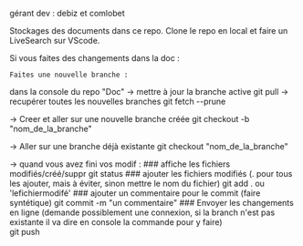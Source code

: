 gérant dev : debiz et comlobet

Stockages des documents dans ce repo.
Clone le repo en local et faire un LiveSearch sur VScode.

Si vous faites des changements dans la doc :

    Faites une nouvelle branche : 

dans la console du repo "Doc"
 -> mettre à jour la branche active
        git pull
 -> recupérer toutes les nouvelles branches
        git fetch --prune
 
 -> Creer et aller sur une nouvelle branche créée
        git checkout -b "nom_de_la_branche"

 -> Aller sur une branche déjà existante
        git checkout "nom_de_la_branche"
 
 -> quand vous avez fini vos modif :
        ### affiche les fichiers modifiés/créé/suppr
            git status 
        ### ajouter les fichiers modifiés (. pour tous les ajouter, mais à éviter, sinon mettre le nom du fichier)
            git add . ou 'lefichiermodifé'
        ### ajouter un commentaire pour le commit (faire syntétique)
            git commit -m "un commentaire"
        ### Envoyer les changements en ligne (demande possiblement une connexion, si la branch n'est pas existante il va dire en console la commande pour y faire)    
            git push